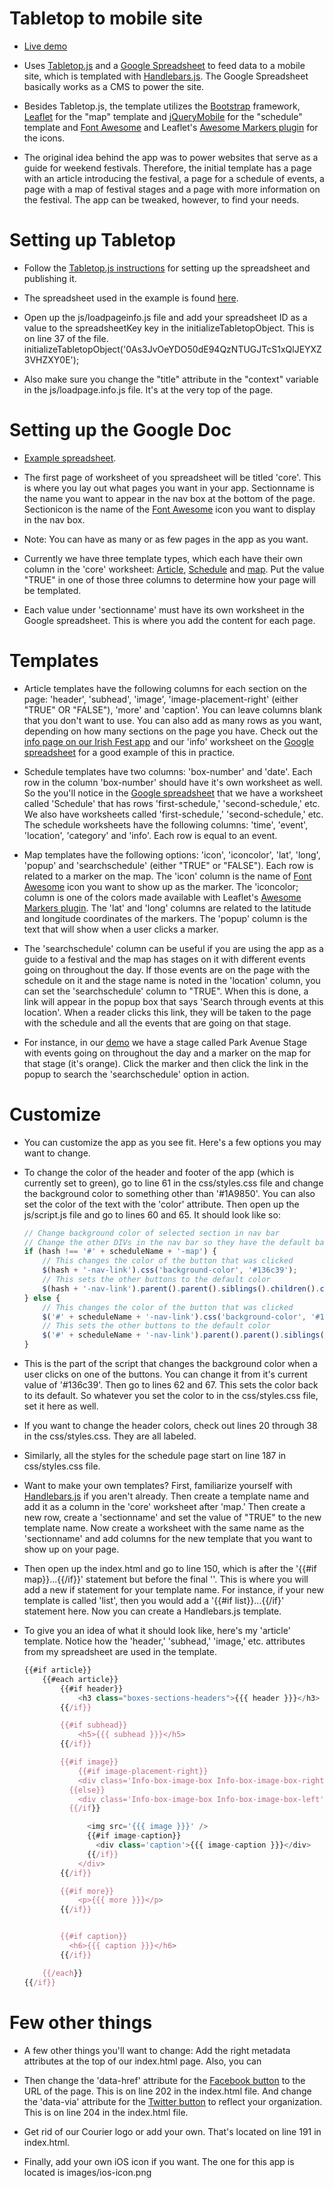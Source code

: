 Tabletop to mobile site
===========
* [Live demo](http://wcfcourier.com/app/special/event-template)

* Uses [Tabletop.js](http://builtbybalance.com/Tabletop/) and a [Google Spreadsheet](https://docs.google.com/spreadsheet/pub?key=0As3JvOeYDO50dF9NWWRiaTdqNmdKQ1lCY3dpdDhZU3c&output=html) to feed data to a mobile site, which is templated with [Handlebars.js](http://handlebarsjs.com/). The Google Spreadsheet basically works as a CMS to power the site.

* Besides Tabletop.js, the template utilizes the [Bootstrap](http://twitter.github.io/bootstrap/) framework, [Leaflet](http://leafletjs.com/) for the "map" template and [jQueryMobile](http://api.jquerymobile.com/) for the "schedule" template and [Font Awesome](http://fortawesome.github.io/Font-Awesome/icons/) and Leaflet's [Awesome Markers plugin](https://github.com/lvoogdt/Leaflet.awesome-markers) for the icons.

* The original idea behind the app was to power websites that serve as a guide for weekend festivals. Therefore, the initial template has a page with an article introducing the festival, a page for a schedule of events, a page with a map of festival stages and a page with more information on the festival. The app can be tweaked, however, to find your needs.

Setting up Tabletop
===========
* Follow the [Tabletop.js instructions](http://builtbybalance.com/Tabletop/#tabletop-instructions) for setting up the spreadsheet and publishing it.

* The spreadsheet used in the example is found [here](https://docs.google.com/spreadsheet/ccc?key=0As3JvOeYDO50dE94QzNTUGJTcS1xQlJEYXZ3VHZXY0E#gid=3).

* Open up the js/loadpageinfo.js file and add your spreadsheet ID as a value to the spreadsheetKey key in the initializeTabletopObject. This is on line 37 of the file.
	initializeTabletopObject('0As3JvOeYDO50dE94QzNTUGJTcS1xQlJEYXZ3VHZXY0E');

* Also make sure you change the "title" attribute in the "context" variable in the js/loadpage.info.js file. It's at the very top of the page.


Setting up the Google Doc
===========
* [Example spreadsheet](https://docs.google.com/spreadsheet/ccc?key=0As3JvOeYDO50dFpSMTBURXFCQXBkeWp4MGJVVzZ1SHc#gid=0).

* The first page of worksheet of you spreadsheet will be titled 'core'. This is where you lay out what pages you want in your app. Sectionname is the name you want to appear in the nav box at the bottom of the page. Sectionicon is the name of the [Font Awesome](http://fortawesome.github.io/Font-Awesome/icons/) icon you want to display in the nav box.

* Note: You can have as many or as few pages in the app as you want.

* Currently we have three template types, which each have their own column in the 'core' worksheet: [Article](http://wcfcourier.com/app/special/event-template/#Article), [Schedule](http://wcfcourier.com/app/special/event-template/#Schedule) and [map](http://wcfcourier.com/app/special/event-template/#Map). Put the value "TRUE" in one of those three columns to determine how your page will be templated.

* Each value under 'sectionname' must have its own worksheet in the Google spreadsheet. This is where you add the content for each page.


Templates
===========
* Article templates have the following columns for each section on the page: 'header', 'subhead', 'image', 'image-placement-right' (either "TRUE" OR "FALSE"), 'more' and 'caption'. You can leave columns blank that you don't want to use. You can also add as many rows as you want, depending on how many sections on the page you have. Check out the [info page on our Irish Fest app](http://wcfcourier.com/app/special/event-template/#Info) and our 'info' worksheet on the [Google spreadsheet](https://docs.google.com/spreadsheet/ccc?key=0As3JvOeYDO50dFpSMTBURXFCQXBkeWp4MGJVVzZ1SHc#gid=0) for a good example of this in practice.

* Schedule templates have two columns: 'box-number' and 'date'. Each row in the column 'box-number' should have it's own worksheet as well. So the you'll notice in the [Google spreadsheet](https://docs.google.com/spreadsheet/ccc?key=0As3JvOeYDO50dFpSMTBURXFCQXBkeWp4MGJVVzZ1SHc#gid=0) that we have a worksheet called 'Schedule' that has rows 'first-schedule,' 'second-schedule,' etc. We also have worksheets called 'first-schedule,' 'second-schedule,' etc. The schedule worksheets have the following columns: 'time', 'event', 'location', 'category' and 'info'. Each row is equal to an event.

* Map templates have the following options: 'icon', 'iconcolor', 'lat', 'long', 'popup' and 'searchschedule' (either "TRUE" or "FALSE"). Each row is related to a marker on the map. The 'icon' column is the name of [Font Awesome](http://fortawesome.github.io/Font-Awesome/icons/) icon you want to show up as the marker. The 'iconcolor; column is one of the colors made available with Leaflet's [Awesome Markers plugin](https://github.com/lvoogdt/Leaflet.awesome-markers). The 'lat' and 'long' columns are related to the latitude and longitude coordinates of the markers. The 'popup' column is the text that will show when a user clicks a marker.

* The 'searchschedule' column can be useful if you are using the app as a guide to a festival and the map has stages on it with different events going on throughout the day. If those events are on the page with the schedule on it and the stage name is noted in the 'location' column, you can set the 'searchschedule' column to "TRUE". When this is done, a link will appear in the popup box that says 'Search through events at this location'. When a reader clicks this link, they will be taken to the page with the schedule and all the events that are going on that stage.

* For instance, in our [demo](http://wcfcourier.com/app/special/event-template/#Map) we have a stage called Park Avenue Stage with events going on throughout the day and a marker on the map for that stage (it's orange). Click the marker and then click the link in the popup to search the 'searchschedule' option in action.

Customize
===========
* You can customize the app as you see fit. Here's a few options you may want to change.

* To change the color of the header and footer of the app (which is currently set to green), go to line 61 in the css/styles.css file and change the background color to something other than '#1A9850'. You can also set the color of the text with the 'color' attribute. Then open up the js/script.js file and go to lines 60 and 65. It should look like so:
	```javascript
	// Change background color of selected section in nav bar
	// Change the other DIVs in the nav bar so they have the default background color
	if (hash !== '#' + scheduleName + '-map') {
		// This changes the color of the button that was clicked
		$(hash + '-nav-link').css('background-color', '#136c39');
		// This sets the other buttons to the default color
		$(hash + '-nav-link').parent().parent().siblings().children().children().css('background-color', '#1A9850');
	} else {
		// This changes the color of the button that was clicked
		$('#' + scheduleName + '-nav-link').css('background-color', '#136c39');
		// This sets the other buttons to the default color
		$('#' + scheduleName + '-nav-link').parent().parent().siblings().children().children().css('background-color', '#1A9850');
	}
	```
- This is the part of the script that changes the background color when a user clicks on one of the buttons. You can change it from it's current value of '#136c39'. Then go to lines 62 and 67. This sets the color back to its default. So whatever you set the color to in the css/styles.css file, set it here as well.

* If you want to change the header colors, check out lines 20 through 38 in the css/styles.css. They are all labeled.

* Similarly, all the styles for the schedule page start on line 187 in css/styles.css file.

* Want to make your own templates? First, familiarize yourself with [Handlebars.js](http://handlebarsjs.com/) if you aren't already. Then create a template name and add it as a column in the 'core' worksheet after 'map.' Then create a new row, create a 'sectionname' and set the value of "TRUE" to the new template name. Now create a worksheet with the same name as the 'sectionname' and add columns for the new template that you want to show up on your page.

- Then open up the index.html and go to line 150, which is after the '{{#if map}}...{{/if}}' statement but before the final '</div>'. This is where you will add a new if statement for your template name. For instance, if your new template is called 'list', then you would add a '{{#if list}}...{{/if}' statement here. Now you can create a Handlebars.js template.

- To give you an idea of what it should look like, here's my 'article' template. Notice how the 'header,' 'subhead,' 'image,' etc. attributes from my spreadsheet are used in the template.
	```javascript
	{{#if article}}
		{{#each article}}
			{{#if header}}
				<h3 class="boxes-sections-headers">{{{ header }}}</h3>
            {{/if}}

            {{#if subhead}}
            	<h5>{{{ subhead }}}</h5>
            {{/if}}

            {{#if image}}
            	{{#if image-placement-right}}
            	<div class='Info-box-image-box Info-box-image-box-right'>
              {{else}}
                <div class='Info-box-image-box Info-box-image-box-left'>
              {{/if}}

                  <img src='{{{ image }}}' />
                  {{#if image-caption}}
                    <div class='caption'>{{{ image-caption }}}</div>
                  {{/if}}
                </div>
            {{/if}}

            {{#if more}}
                <p>{{{ more }}}</p>
            {{/if}}


            {{#if caption}}
              <h6>{{{ caption }}}</h6>
            {{/if}}

        {{/each}}
   	{{/if}}
   	```

Few other things
===========
* A few other things you'll want to change: Add the right metadata attributes at the top of our index.html page. Also, you can

* Then change the 'data-href' attribute for the [Facebook button](https://developers.facebook.com/docs/reference/plugins/like/) to the URL of the page. This is on line 202 in the index.html file. And change the 'data-via' attribute for the [Twitter button](https://twitter.com/about/resources/buttons) to reflect your organization. This is on line 204 in the index.html file.

* Get rid of our Courier logo or add your own. That's located on line 191 in index.html.

* Finally, add your own iOS icon if you want. The one for this app is located is images/ios-icon.png